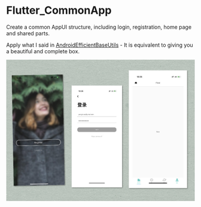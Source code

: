 # Flutter_CommonApp

Create a common AppUI structure, including login, registration, home page and shared parts.

Apply what I said in [AndroidEfficientBaseUtils](https://github.com/MeandNi/AndroidEfficientBaseUtils) - It is equivalent to giving you a beautiful and complete box.



![Login UI Flutter](./show/appshow.jpg)